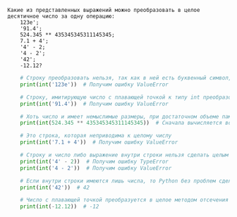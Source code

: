     Какие из представленных выражений можно преобразовать в целое десятичное число за одну операцию:
        123е';
        '91.4';
        524.345 ** 435345345311145345;
        7.1 + 4';
        '4' - 2;
        '4 - 2';
        '42';
        -12.12?

```python
    # Строку преобразовать нельзя, так как в ней есть буквенный символ, не имеющий численного представления в десятичной системе счисления
    print(int('123е'))  # Получим ошибку ValueError

    # Строку, имитирующую число с плавающей точкой к типу int преобразовать не получится
    print(int('91.4'))  # Получим ошибку ValueError

    # Хоть число и имеет немыслимые размеры, при достаточном объеме памяти оно будет преобразовано к типу int
    print(int(524.345 ** 435345345311145345))  # Сначала вычисляется возведение в степень, а потом преобразование к целому числу 

    # Это строка, которая неприводима к целому числу
    print(int('7.1 + 4'))  # Получим ошибку ValueError 

    # Строку и число либо выражение внутри строки нельзя сделать целым числом
    print(int('4' - 2))  # Получим ошибку TypeError
    print(int('4 - 2'))  # Получим ошибку ValueError

    # Если внутри строки имеются лишь числа, то Python без проблем сделает из них int
    print(int('42'))  # 42

    # Число с плавающей точкой преобразуется в целое методом отсечения дробного остатка
    print(int(-12.12))  # -12
```
